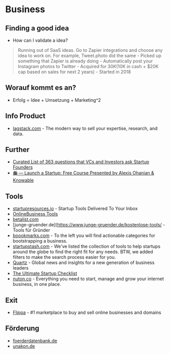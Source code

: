 # Business

## Finding a good idea
- How can I validate a idea?
  
> Running out of SaaS ideas. Go to Zapier integrations and choose any idea to work on. For example, Tweet.photo did the same - Picked up something that Zapier is already doing - Automatically post your Instagram photos to Twitter - Acquired for $30K ($10K in cash + $20K cap based on sales for next 2 years) - Started in 2018

## Worauf kommt es an?
- Erfolg = Idee + Umsetzung + Marketing^2

## Info Product
- [lagstack.com](https://lagstack.com) - The modern way to sell your expertise, research, and data.

## Further
- [Curated List of 363 questions that VCs and Investors ask Startup Founders](https://docs.google.com/spreadsheets/d/1Q9YkaA4SFICprVM33g7HtliYM3Fd1p56KtjyriCtSCI/edit#gid=0)
- [📻 — Launch a Startup: Free Course Presented by Alexis Ohanian & Knowable](https://yenfm.substack.com/p/-launch-a-startup-free-course-presented)

## Tools
- [startupresources.io](https://startupresources.io/) - Startup Tools Delivered To Your Inbox
- [​Online ​Business Tools](https://petrahaasmann.com/online-business-tools/)
- [betalist.com](https://betalist.com/=)
- [junge-gruender.de](https://www.junge-gruender.de/kostenlose-tools/ - Tools für Gründer
- [boookmarks.com](http://www.boookmarks.com/) - To the left you will find actionable categories for bootstrapping a business.
- [startupstash.com](https://startupstash.com/explore/) - We've listed the collection of tools to help startups around the globe to find the right fit for any needs. BTW, we added filters to make the search process easier for you.
- [Quartz](https://qz.com/about/) - Global news and insights for a new generation of business leaders
- [The Ultimate Startup Checklist](https://www.remoteworkly.co/the-ultimate-startup-checklist)
- [nuton.co](https://www.nuton.co/) - Everything you need to start, manage and grow your internet business, in one place.
## Exit
- [Flippa](https://www.flippa.com/) - #1 marketplace to buy and sell online businesses and domains


## Förderung
- [foerderdatenbank.de](https://www.foerderdatenbank.de/FDB/DE/Home/home.html)
- [unakon.de](https://unakon.de/)
